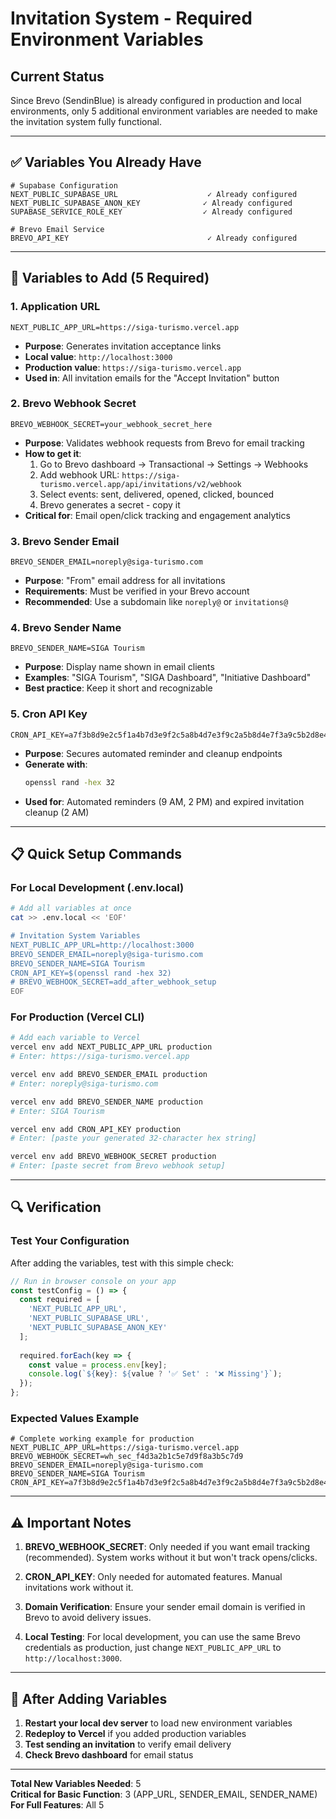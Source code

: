 # Invitation System - Required Environment Variables

## Current Status
Since Brevo (SendinBlue) is already configured in production and local environments, only 5 additional environment variables are needed to make the invitation system fully functional.

---

## ✅ Variables You Already Have
```env
# Supabase Configuration
NEXT_PUBLIC_SUPABASE_URL                    ✓ Already configured
NEXT_PUBLIC_SUPABASE_ANON_KEY              ✓ Already configured
SUPABASE_SERVICE_ROLE_KEY                  ✓ Already configured

# Brevo Email Service
BREVO_API_KEY                               ✓ Already configured
```

---

## 🔴 Variables to Add (5 Required)

### 1. Application URL
```env
NEXT_PUBLIC_APP_URL=https://siga-turismo.vercel.app
```
- **Purpose**: Generates invitation acceptance links
- **Local value**: `http://localhost:3000`
- **Production value**: `https://siga-turismo.vercel.app`
- **Used in**: All invitation emails for the "Accept Invitation" button

### 2. Brevo Webhook Secret
```env
BREVO_WEBHOOK_SECRET=your_webhook_secret_here
```
- **Purpose**: Validates webhook requests from Brevo for email tracking
- **How to get it**:
  1. Go to Brevo dashboard → Transactional → Settings → Webhooks
  2. Add webhook URL: `https://siga-turismo.vercel.app/api/invitations/v2/webhook`
  3. Select events: sent, delivered, opened, clicked, bounced
  4. Brevo generates a secret - copy it
- **Critical for**: Email open/click tracking and engagement analytics

### 3. Brevo Sender Email
```env
BREVO_SENDER_EMAIL=noreply@siga-turismo.com
```
- **Purpose**: "From" email address for all invitations
- **Requirements**: Must be verified in your Brevo account
- **Recommended**: Use a subdomain like `noreply@` or `invitations@`

### 4. Brevo Sender Name
```env
BREVO_SENDER_NAME=SIGA Tourism
```
- **Purpose**: Display name shown in email clients
- **Examples**: "SIGA Tourism", "SIGA Dashboard", "Initiative Dashboard"
- **Best practice**: Keep it short and recognizable

### 5. Cron API Key
```env
CRON_API_KEY=a7f3b8d9e2c5f1a4b7d3e9f2c5a8b4d7e3f9c2a5b8d4e7f3a9c5b2d8e4f7a3c9
```
- **Purpose**: Secures automated reminder and cleanup endpoints
- **Generate with**: 
  ```bash
  openssl rand -hex 32
  ```
- **Used for**: Automated reminders (9 AM, 2 PM) and expired invitation cleanup (2 AM)

---

## 📋 Quick Setup Commands

### For Local Development (.env.local)
```bash
# Add all variables at once
cat >> .env.local << 'EOF'

# Invitation System Variables
NEXT_PUBLIC_APP_URL=http://localhost:3000
BREVO_SENDER_EMAIL=noreply@siga-turismo.com
BREVO_SENDER_NAME=SIGA Tourism
CRON_API_KEY=$(openssl rand -hex 32)
# BREVO_WEBHOOK_SECRET=add_after_webhook_setup
EOF
```

### For Production (Vercel CLI)
```bash
# Add each variable to Vercel
vercel env add NEXT_PUBLIC_APP_URL production
# Enter: https://siga-turismo.vercel.app

vercel env add BREVO_SENDER_EMAIL production
# Enter: noreply@siga-turismo.com

vercel env add BREVO_SENDER_NAME production
# Enter: SIGA Tourism

vercel env add CRON_API_KEY production
# Enter: [paste your generated 32-character hex string]

vercel env add BREVO_WEBHOOK_SECRET production
# Enter: [paste secret from Brevo webhook setup]
```

---

## 🔍 Verification

### Test Your Configuration
After adding the variables, test with this simple check:

```javascript
// Run in browser console on your app
const testConfig = () => {
  const required = [
    'NEXT_PUBLIC_APP_URL',
    'NEXT_PUBLIC_SUPABASE_URL',
    'NEXT_PUBLIC_SUPABASE_ANON_KEY'
  ];
  
  required.forEach(key => {
    const value = process.env[key];
    console.log(`${key}: ${value ? '✅ Set' : '❌ Missing'}`);
  });
};
```

### Expected Values Example
```env
# Complete working example for production
NEXT_PUBLIC_APP_URL=https://siga-turismo.vercel.app
BREVO_WEBHOOK_SECRET=wh_sec_f4d3a2b1c5e7d9f8a3b5c7d9
BREVO_SENDER_EMAIL=noreply@siga-turismo.com
BREVO_SENDER_NAME=SIGA Tourism
CRON_API_KEY=a7f3b8d9e2c5f1a4b7d3e9f2c5a8b4d7e3f9c2a5b8d4e7f3a9c5b2d8e4f7a3c9
```

---

## ⚠️ Important Notes

1. **BREVO_WEBHOOK_SECRET**: Only needed if you want email tracking (recommended). System works without it but won't track opens/clicks.

2. **CRON_API_KEY**: Only needed for automated features. Manual invitations work without it.

3. **Domain Verification**: Ensure your sender email domain is verified in Brevo to avoid delivery issues.

4. **Local Testing**: For local development, you can use the same Brevo credentials as production, just change `NEXT_PUBLIC_APP_URL` to `http://localhost:3000`.

---

## 🚀 After Adding Variables

1. **Restart your local dev server** to load new environment variables
2. **Redeploy to Vercel** if you added production variables
3. **Test sending an invitation** to verify email delivery
4. **Check Brevo dashboard** for email status

---

**Total New Variables Needed**: 5  
**Critical for Basic Function**: 3 (APP_URL, SENDER_EMAIL, SENDER_NAME)  
**For Full Features**: All 5